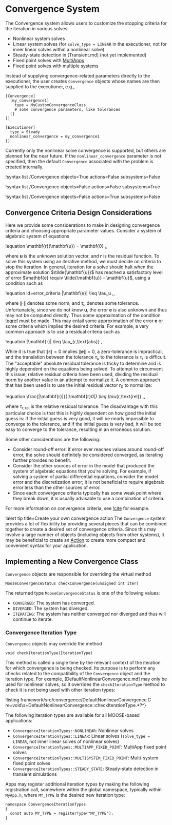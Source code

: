 # Convergence System

The Convergence system allows users to customize the stopping criteria for the
iteration in various solves:

- Nonlinear system solves
- Linear system solves (for `solve_type = LINEAR` in the executioner, not for inner linear solves within a nonlinear solve)
- Steady-state detection in [Transient.md] (not yet implemented)
- Fixed point solves with [MultiApps](syntax/MultiApps/index.md)
- Fixed point solves with multiple systems

Instead of supplying convergence-related parameters directly to the executioner,
the user creates `Convergence` objects whose names are then supplied to the
executioner, e.g.,

```
[Convergence]
  [my_convergence1]
    type = MyCustomConvergenceClass
    # some convergence parameters, like tolerances
  []
[]

[Executioner]
  type = Steady
  nonlinear_convergence = my_convergence1
[]
```

Currently only the nonlinear solve convergence is supported, but others are planned
for the near future. If the `nonlinear_convergence` parameter is not specified,
then the default `Convergence` associated with the problem is created internally.

!syntax list /Convergence objects=True actions=False subsystems=False

!syntax list /Convergence objects=False actions=False subsystems=True

!syntax list /Convergence objects=False actions=True subsystems=False

## Convergence Criteria Design Considerations

Here we provide some considerations to make in designing convergence criteria
and choosing appropriate parameter values.
Consider a system of algebraic system of equations

!equation
\mathbf{r}(\mathbf{u}) = \mathbf{0} \,,

where $\mathbf{u}$ is the unknown solution vector, and $\mathbf{r}$ is the residual
function. To solve this system using an iterative method, we must decide on
criteria to stop the iteration.
In general, iteration for a solve should halt when the approximate solution $\tilde{\mathbf{u}}$
has reached a satisfactory level of error $\mathbf{e} \equiv \tilde{\mathbf{u}} - \mathbf{u}$,
using a condition such as

!equation id=error_criteria
\|\mathbf{e}\| \leq \tau_u \,,

where $\|\cdot\|$ denotes some norm, and $\tau_u$ denotes some tolerance.
Unfortunately, since we do not know $\mathbf{u}$, the error $\mathbf{e}$ is
also unknown and thus may not be computed directly. Thus some approximation of
the condition [!eqref](error_criteria) must be made. This may entail some
approximation of the error $\mathbf{e}$ or some criteria which implies the
desired criteria. For example, a very common approach is to use a residual
criteria such as

!equation
\|\mathbf{r}\| \leq \tau_{r,\text{abs}} \,.

While it is true that $\|\mathbf{r}\| = 0$ implies $\|\mathbf{e}\| = 0$, a
zero-tolerance is impractical, and the translation between the tolerance
$\tau_u$ to the tolerance is $\tau_r$ is difficult. The "acceptable" absolute
residual tolerance is tricky to determine and is highly dependent on the
equations being solved. To attempt to circumvent this issue, relative residual
criteria have been used, dividing the residual norm by another value in an
attempt to normalize it. A common approach that has been used is to use the
initial residual vector $\mathbf{r}_0$ to normalize:

!equation
\frac{\|\mathbf{r}\|}{\|\mathbf{r}_0\|} \leq \tau_{r,\text{rel}} \,,

where $\tau_{r,\text{rel}}$ is the relative residual tolerance. The disadvantage
with this particular choice is that this is highly dependent on how good the
initial guess is: if the initial guess is very good, it will be nearly impossible
to converge to the tolerance, and if the initial guess is very bad, it will be
too easy to converge to the tolerance, resulting in an erroneous solution.

Some other considerations are the following:

- Consider round-off error: if error ever reaches values around round-off error,
  the solve should definitely be considered converged, as iterating further
  provides no benefit.
- Consider the other sources of error in the model that produced the system of
  algebraic equations that you're solving. For example, if solving a system of
  partial differential equations, consider the model error and the discretization
  error; it is not beneficial to require algebraic error less than the other
  sources of error.
- Since each convergence criteria typically has some weak point where they break
  down, it is usually advisable to use a combination of criteria.

For more information on convergence criteria, see [!cite](rao2018stopping) for
example.

!alert tip title=Create your own convergence action
The `Convergence` system provides a lot of flexibility by providing several
pieces that can be combined together to create a desired set of convergence
criteria. Since this may involve a large number of objects (including objects
from other systems), it may be beneficial to create an [Action](/Action.md)
to create more compact and convenient syntax for your application.

## Implementing a New Convergence Class

`Convergence` objects are responsible for overriding the virtual method

```
MooseConvergenceStatus checkConvergence(unsigned int iter)
```

The returned type `MooseConvergenceStatus` is one of the following values:

- `CONVERGED`: The system has converged.
- `DIVERGED`: The system has diverged.
- `ITERATING`: The system has neither converged nor diverged and thus will
  continue to iterate.

### Convergence Iteration Type

`Convergence` objects may override the method

```
void checkIterationType(IterationType)
```

This method is called a single time by the relevant context of the iteration for which convergence is being checked. Its purpose is to perform any checks related to the compatibility of the `Convergence` object and the iteration type. For example, [DefaultNonlinearConvergence.md] may only be used for nonlinear solves, so it overrides the `checkIterationType` method to check it is not being used with other iteration types:

!listing framework/src/convergence/DefaultNonlinearConvergence.C re=void\s+DefaultNonlinearConvergence::checkIterationType.*?^}

The following iteration types are available for all MOOSE-based applications:

- `ConvergenceIterationTypes::NONLINEAR`: Nonlinear solves
- `ConvergenceIterationTypes::LINEAR`: Linear solves (`solve_type = LINEAR`, not inner linear solves of nonlinear solves)
- `ConvergenceIterationTypes::MULTIAPP_FIXED_POINT`: MultiApp fixed point solves
- `ConvergenceIterationTypes::MULTISYSTEM_FIXED_POINT`: Multi-system fixed point solves
- `ConvergenceIterationTypes::STEADY_STATE`: Steady-state detection in transient simulations

Apps may register additional iteration types by making the following registration call, somewhere within the global namespace, typically within `MyApp.h`, where `MY_TYPE` is the desired new iteration type:

```
namespace ConvergenceIterationTypes
{
  const auto MY_TYPE = registerType("MY_TYPE");
}
```
